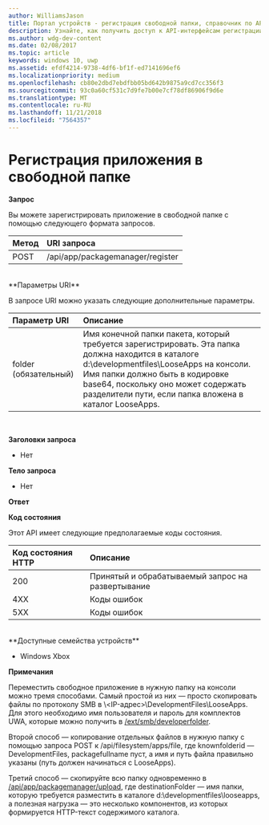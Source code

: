 ```yaml
---
author: WilliamsJason
title: Портал устройств - регистрация свободной папки, справочник по API
description: Узнайте, как получить доступ к API-интерфейсам регистрации в свободной папке программными средствами.
ms.author: wdg-dev-content
ms.date: 02/08/2017
ms.topic: article
keywords: windows 10, uwp
ms.assetid: efdf4214-9738-4df6-bf1f-ed7141696ef6
ms.localizationpriority: medium
ms.openlocfilehash: cb80e2dbd7ebdfbb05bd642b9875a9cd7cc356f3
ms.sourcegitcommit: 93c0a60cf531c7d9fe7b00e7cf78df86906f9d6e
ms.translationtype: MT
ms.contentlocale: ru-RU
ms.lasthandoff: 11/21/2018
ms.locfileid: "7564357"
---
```

# <a name="register-an-app-in-a-loose-folder"></a>Регистрация приложения в свободной папке  

**Запрос**

Вы можете зарегистрировать приложение в свободной папке с помощью следующего формата запросов.

Метод      | URI запроса
:------     | :------
POST | /api/app/packagemanager/register
<br />
**Параметры URI**

В запросе URI можно указать следующие дополнительные параметры.

Параметр URI      | Описание
:------     | :-----
folder (обязательный) | Имя конечной папки пакета, который требуется зарегистрировать. Эта папка должна находится в каталоге d:\developmentfiles\LooseApps на консоли. Имя папки должно быть в кодировке base64, поскольку оно может содержать разделители пути, если папка вложена в каталог LooseApps.
<br />

**Заголовки запроса**

- Нет

**Тело запроса**

- Нет

**Ответ**

**Код состояния**

Этот API имеет следующие предполагаемые коды состояния.

Код состояния HTTP      | Описание
:------     | :-----
200 | Принятый и обрабатываемый запрос на развертывание
4XX | Коды ошибок
5XX | Коды ошибок
<br />
**Доступные семейства устройств**

* Windows Xbox

**Примечания**

Переместить свободное приложение в нужную папку на консоли можно тремя способами. Самый простой из них — просто скопировать файлы по протоколу SMB в \\<IP-адрес>\DevelopmentFiles\LooseApps. Для этого необходимо имя пользователя и пароль для комплектов UWA, которые можно получить в [/ext/smb/developerfolder](wdp-smb-api.md). 

Второй способ — копирование отдельных файлов в нужную папку с помощью запроса POST к /api/filesystem/apps/file, где knownfolderid — DevelopmentFiles, packagefullname пуст, а имя и путь файла правильно указаны (путь должен начинаться с LooseApps).

Третий способ — скопируйте всю папку одновременно в [/api/app/packagemanager/upload](wdp-folder-upload.md), где destinationFolder — имя папки, которую требуется разместить в каталоге d:\developmentfiles\looseapps, а полезная нагрузка — это несколько компонентов, из которых формируется HTTP-текст содержимого каталога.

